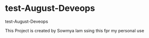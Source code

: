 # test-August-Deveops
test-August-Deveops

This Project is created by Sowmya
Iam ssing this fpr my personal use 
